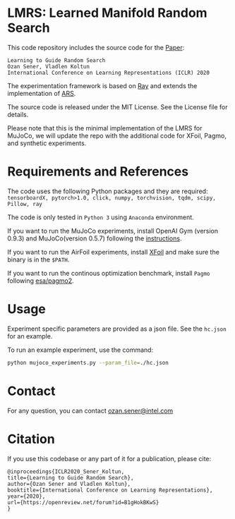 # LMRS: Learned Manifold Random Search

This code repository includes the source code for the [Paper](https://arxiv.org/abs/2004.12214):

```
Learning to Guide Random Search
Ozan Sener, Vladlen Koltun
International Conference on Learning Representations (ICLR) 2020 
```

The experimentation framework is based on [Ray](https://github.com/ray-project/ray) and extends the implementation of [ARS](https://github.com/modestyachts/ARS).

The source code is released under the MIT License. See the License file for details.

Please note that this is the minimal implementation of the LMRS for MuJoCo, we will update the repo with the additional code for XFoil, Pagmo, and synthetic experiments. 


# Requirements and References
The code uses the following Python packages and they are required: ``tensorboardX, pytorch>1.0, click, numpy, torchvision, tqdm, scipy, Pillow, ray``

The code is only tested in ``Python 3`` using ``Anaconda`` environment.

If you want to run the MuJoCo experiments, install OpenAI Gym (version 0.9.3) and MuJoCo(version 0.5.7) following the [instructions](https://github.com/openai/gym).

If you want to run the AirFoil experiments, install [XFoil](https://web.mit.edu/drela/Public/web/xfoil/) and make sure the binary is in the `$PATH`.

If you want to run the continous optimization benchmark, install ``Pagmo`` following [esa/pagmo2](https://github.com/esa/pagmo2).

# Usage
Experiment specific parameters are provided as a json file. See the `hc.json` for an example.

To run an example experiment, use the command: 
```bash
python mujoco_experiments.py --param_file=./hc.json
```

# Contact
For any question, you can contact ozan.sener@intel.com

# Citation
If you use this codebase or any part of it for a publication, please cite:
```
@inproceedings{ICLR2020_Sener_Koltun,
title={Learning to Guide Random Search},
author={Ozan Sener and Vladlen Koltun},
booktitle={International Conference on Learning Representations},
year={2020},
url={https://openreview.net/forum?id=B1gHokBKwS}
}
```
